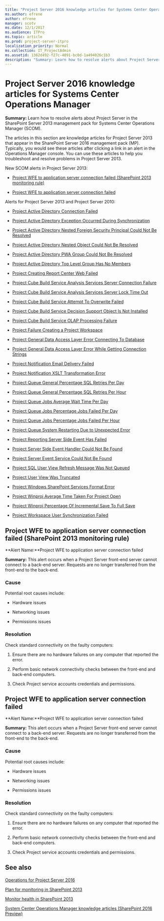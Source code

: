 ```yaml
---
title: "Project Server 2016 knowledge articles for Systems Center Operations Manager"
ms.author: efrene
author: efrene
manager: scotv
ms.date: 12/1/2017
ms.audience: ITPro
ms.topic: article
ms.prod: project-server-itpro
localization_priority: Normal
ms.collection: IT_ProjectAdmin
ms.assetid: 1362d492-f27c-4891-bc0d-1a494026c1b3
description: "Summary: Learn how to resolve alerts about Project Server in the SharePoint Server 2013 management pack for Systems Center Operations Manager (SCOM)."
---
```


# Project Server 2016 knowledge articles for Systems Center Operations Manager
 
 **Summary:** Learn how to resolve alerts about Project Server in the SharePoint Server 2013 management pack for Systems Center Operations Manager (SCOM).
  
The articles in this section are knowledge articles for Project Server 2013 that appear in the SharePoint Server 2016 management pack (MP). Typically, you would see these articles after clicking a link in an alert in the Operations Manager console. You can use these articles to help you troubleshoot and resolve problems in Project Server 2013.
  
New SCOM alerts in Project Server 2013:
  
- [Project WFE to application server connection failed (SharePoint 2013 monitoring rule)](#ProjectApp)
    
- [Project WFE to application server connection failed](#ProjectApp2)
    
Alerts for Project Server 2013 and Project Server 2010: 
  
- [Project Active Directory Connection Failed](http://technet.microsoft.com/library/9dfa8649-6fe9-4581-bad0-275514b4411b.aspx)
    
- [Project Active Directory Exception Occurred During Synchronization](http://technet.microsoft.com/library/ca923d63-74e4-4c24-b9b5-ef443460ae18.aspx)
    
- [Project Active Directory Nested Foreign Security Principal Could Not Be Resolved](http://technet.microsoft.com/library/b69027a4-0a8d-40fa-9f40-037122961c8f.aspx)
    
- [Project Active Directory Nested Object Could Not Be Resolved](http://technet.microsoft.com/library/f19a130b-c46b-4634-a7ad-766eceb40481.aspx)
    
- [Project Active Directory PWA Group Could Not Be Resolved](http://technet.microsoft.com/library/56904f42-6f13-4803-8b63-b1061f8106b8.aspx)
    
- [Project Active Directory Top Level Group Has No Members](http://technet.microsoft.com/library/9818bb7f-f287-4c27-a305-e19604f45883.aspx)
    
- [Project Creating Report Center Web Failed](http://technet.microsoft.com/library/3fcddb37-c23d-4438-8e9a-7593c58524de.aspx)
    
- [Project Cube Build Service Analysis Services Server Connection Failure](http://technet.microsoft.com/library/3392245b-aa1b-4705-8364-f870c5729638.aspx)
    
- [Project Cube Build Service Analysis Services Server Lock Time Out](http://technet.microsoft.com/library/9be31184-5363-48f0-a798-bf29668f5f13.aspx)
    
- [Project Cube Build Service Attempt To Overwrite Failed](http://technet.microsoft.com/library/de6895ac-c93a-406c-a73f-3bb14297e152.aspx)
    
- [Project Cube Build Service Decision Support Object Is Not Installed](http://technet.microsoft.com/library/1904a637-5ab4-41ea-9b98-b697878d31d1.aspx)
    
- [Project Cube Build Service OLAP Processing Failure](http://technet.microsoft.com/library/7a226426-f813-4965-9705-a57b053d525d.aspx)
    
- [Project Failure Creating a Project Workspace](http://technet.microsoft.com/library/5abb7c9f-6d6a-489c-b8df-5539b3518199.aspx)
    
- [Project General Data Access Layer Error Connecting To Database](http://technet.microsoft.com/library/f1aaba67-8d3e-4ef8-959c-7fcee27d18c8.aspx)
    
- [Project General Data Access Layer Error While Getting Connection Strings](http://technet.microsoft.com/library/28884893-5349-4038-a106-75285ab976e6.aspx)
    
- [Project Notification Email Delivery Failed](http://technet.microsoft.com/library/2b6b77b1-1891-4e7d-909c-4feb3d29276e.aspx)
    
- [Project Notification XSLT Transformation Error](http://technet.microsoft.com/library/7a226426-f813-4965-9705-a57b053d525d.aspx)
    
- [Project Queue General Percentage SQL Retries Per Day](http://technet.microsoft.com/library/f2b456c3-f62d-4bac-9777-01b7dac167ff.aspx)
    
- [Project Queue General Percentage SQL Retries Per Hour](http://technet.microsoft.com/library/a75c6b58-d428-4358-b8f4-639f5e2a2293.aspx)
    
- [Project Queue Jobs Average Wait Time Per Day](http://technet.microsoft.com/library/10b1d7d7-e560-4414-9975-165833fd4309.aspx)
    
- [Project Queue Jobs Percentage Jobs Failed Per Day](http://technet.microsoft.com/library/c482d69c-418f-45c2-a6c8-ca806afc7932.aspx)
    
- [Project Queue Jobs Percentage Jobs Failed Per Hour](http://technet.microsoft.com/library/8825a253-e12d-439d-b2da-99ce7f5bffff.aspx)
    
- [Project Queue System Restarting Due to Unexpected Error](http://technet.microsoft.com/library/ade88c44-7407-4208-9eb1-2d4b5ee2c419.aspx)
    
- [Project Reporting Server Side Event Has Failed](http://technet.microsoft.com/library/f4ca320e-f658-4804-9e88-6c37d02342ef.aspx)
    
- [Project Server Side Event Handler Could Not Be Found](http://technet.microsoft.com/library/d554c094-ce4d-4abd-a2fa-769282680bb5.aspx)
    
- [Project Server Event Service Could Not Be Found](http://technet.microsoft.com/library/459dae09-9ad4-4dca-bebe-0f64d6301dc7.aspx)
    
- [Project SQL User View Refresh Message Was Not Queued](http://technet.microsoft.com/library/26dd6d5c-0f11-468c-b37a-b6f02379c474.aspx)
    
- [Project User View Was Truncated](http://technet.microsoft.com/library/88b4b816-5d0a-48b6-b9dc-71b6bc247679.aspx)
    
- [Project Windows SharePoint Services Format Error](http://technet.microsoft.com/library/8f2dbfda-01e7-4d29-bc37-d7e9be09c79a.aspx)
    
- [Project Winproj Average Time Taken For Project Open](http://technet.microsoft.com/library/0fcd72f8-6ae3-4411-bb0b-2bb4b2aab91d.aspx)
    
- [Project Winproj Percentage Of Incremental Save To Full Save](http://technet.microsoft.com/library/2935740d-61f7-460f-86f7-7b26700d3d9a.aspx)
    
- [Project Workspace User Synchronization Failed](http://technet.microsoft.com/library/ecb7ce67-3046-49c9-8786-a44bb4bcfab7.aspx)
    
## Project WFE to application server connection failed (SharePoint 2013 monitoring rule)
<a name="ProjectApp"> </a>

 **Alert Name:**Project WFE to application server connection failed
  
 **Summary:** This alert occurs when a Project Server front-end server cannot connect to a back-end server. Requests are no longer transferred from the front-end to the back-end.
  
### Cause

Potential root causes include: 
  
- Hardware issues
    
- Networking issues
    
- Permissions issues
    
### Resolution

Check standard connectivity on the faulty computers:
  
1. Ensure there are no hardware failures on any computer that reported the error.
    
2. Perform basic network connectivity checks between the front-end and back-end computers.
    
3. Check Project service accounts credentials and permissions.
    
## Project WFE to application server connection failed
<a name="ProjectApp2"> </a>

 **Alert Name:**Project WFE to application server connection failed
  
 **Summary:** This alert occurs when a Project Server front-end server cannot connect to a back-end server. Requests are no longer transferred from the front-end to the back-end.
  
### Cause

Potential root causes include: 
  
- Hardware issues
    
- Networking issues
    
- Permissions issues
    
### Resolution

Check standard connectivity on the faulty computers:
  
1. Ensure there are no hardware failures on any computer that reported the error.
    
2. Perform basic network connectivity checks between the front-end and back-end computers.
    
3. Check Project service accounts credentials and permissions.
    
## See also
<a name="ProjectApp2"> </a>

#### 

[Operations for Project Server 2016](operations-for-project-server-2016.md)

[Plan for monitoring in SharePoint 2013](http://technet.microsoft.com/library/a0c9aaa9-5b6d-449c-a69b-f058ac4cf9f1.aspx)
  
[Monitor health in SharePoint 2013](http://technet.microsoft.com/library/de17a1ff-79f4-4638-918b-380fb0a15205.aspx)
  
[System Center Operations Manager knowledge articles (SharePoint 2016 Preview)](http://technet.microsoft.com/library/f58bdfdc-0c7e-481e-b3ac-194423f37262.aspx)

